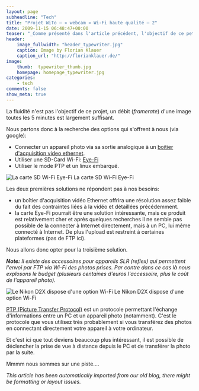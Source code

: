 ```yaml
---
layout: page
subheadline: "Tech"
title: "Projet WiTo – « webcam » Wi-Fi haute qualité – 2"
date: 2009-11-15 06:48:47+00:00
teaser: "_Comme présenté dans l'article précédent, l'objectif de ce petit  projet est de connecter un vieil appareil photo à Internet pour faire  office de Webcam haute qualité (et autonome)._"
header:
    image_fullwidth: "header_typewriter.jpg"
    caption: Image by Florian Klauer
    caption_url: "http://florianklauer.de/"
image:
    thumb:  typewriter_thumb.jpg
    homepage: homepage_typewriter.jpg
categories:
    - tech
comments: false
show_meta: true
---
```

La fluidité n'est pas l'objectif de ce projet, un débit (_framerate_)  d'une image toutes les 5 minutes est largement suffisant.

Nous partons donc à la recherche des options qui s'offrent à nous  (via google):

  * Connecter un appareil photo via sa sortie analogique à un [boitier d'acquisition video ethernet](http://boutique.infracom-france.com/serveur-video-audio-platine-p-743.html).
  * Utiliser une SD-Card Wi-Fi: [Eye-Fi](http://www.eye.fi/)
  * Utiliser le mode PTP et un linux embarqué.

![La carte SD Wi-Fi Eye-Fi](http://infracom-france.com/blog2/wp-content/uploads/2009/11/eye-fi-card.jpg)
    La carte SD Wi-Fi Eye-Fi

Les deux premières solutions ne répondent pas à nos besoins:

  * un boîtier d'acquisition vidéo Ethernet offrira une résolution assez  faible du fait des contraintes liées à la vidéo et détaillées  précédemment.
  * la carte Eye-Fi pourrait être une solution intéressante, mais ce  produit est relativement cher et après quelques recherches il ne semble  pas possible de la connecter à Internet directement, mais à un PC, lui  même connecté à Internet. De plus l'upload est restreint à certaines  plateformes (pas de FTP ici).

Nous allons donc opter pour la troisième solution.

_**Note:** Il existe des accessoires pour appareils SLR (reflex)  qui permettent l'envoi par FTP via Wi-Fi des photos prises. Par contre  dans ce cas là nous explosons le budget (plusieurs centaines d'euros  l'accessoire, plus le coût de l'appareil photo)._


![Le Nikon D2X dispose d'une option Wi-Fi](http://infracom-france.com/blog2/wp-content/uploads/2009/11/NikonD2x.jpg)
    Le Nikon D2X dispose d'une option Wi-Fi

[PTP (Picture Transfer Protocol)](http://fr.wikipedia.org/wiki/Picture_Transfer_Protocol) est un protocole  permettant l'échange d'informations entre un PC et un appareil photo  (notamment). C'est le protocole que vous utilisez très probablement si  vous transférez des photos en connectant directement votre appareil à  votre ordinateur.

Et c'est ici que tout deviens beaucoup plus intéressant, il est  possible de déclencher la prise de vue à distance depuis le PC et de  transférer la photo par la suite.

Mmmm nous sommes sur une piste....

<A SUIVRE>

_This article has been automatically imported from our old blog, there might be formatting or layout issues._
